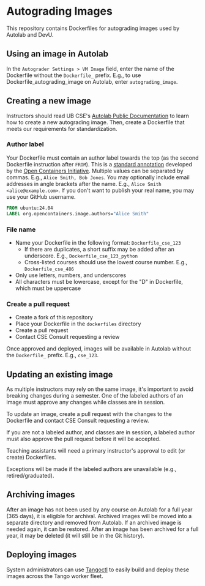 # Autograding Images

This repository contains Dockerfiles for autograding images used by Autolab and DevU.

## Using an image in Autolab

In the `Autograder Settings > VM Image` field, enter the name of the Dockerfile without the `Dockerfile_` prefix. E.g., to use Dockerfile_autograding_image on Autolab, enter `autograding_image`.

## Creating a new image

Instructors should read UB CSE's [Autolab Public Documentation](https://github.com/UB-CSE-IT/Autolab-Public-Documentation) to learn how to create a new autograding image. Then, create a Dockerfile that meets our requirements for standardization.

### Author label

Your Dockerfile must contain an author label towards the top (as the second Dockerfile instruction after `FROM`). This is a [standard annotation](https://github.com/opencontainers/image-spec/blob/main/annotations.md) developed by the [Open Containers Initiative](https://opencontainers.org/). Multiple values can be separated by commas. E.g., `Alice Smith, Bob Jones`. You may optionally include email addresses in angle brackets after the name. E.g., `Alice Smith <alice@example.com>`. If you don't want to publish your real name, you may use your GitHub username.

```Dockerfile
FROM ubuntu:24.04
LABEL org.opencontainers.image.authors="Alice Smith"
```

### File name

- Name your Dockerfile in the following format: `Dockerfile_cse_123`
  - If there are duplicates, a short suffix may be added after an underscore. E.g., `Dockerfile_cse_123_python`
  - Cross-listed courses should use the lowest course number. E.g., `Dockerfile_cse_486`
- Only use letters, numbers, and underscores
- All characters must be lowercase, except for the "D" in Dockerfile, which must be uppercase

### Create a pull request

- Create a fork of this repository
- Place your Dockerfile in the `dockerfiles` directory
- Create a pull request
- Contact CSE Consult requesting a review

Once approved and deployed, images will be available in Autolab without the `Dockerfile_` prefix. E.g., `cse_123`.

## Updating an existing image

As multiple instructors may rely on the same image, it's important to avoid breaking changes during a semester. One of the labeled authors of an image must approve any changes while classes are in session.

To update an image, create a pull request with the changes to the Dockerfile and contact CSE Consult requesting a review.

If you are not a labeled author, and classes are in session, a labeled author must also approve the pull request before it will be accepted.

Teaching assistants will need a primary instructor's approval to edit (or create) Dockerfiles.

Exceptions will be made if the labeled authors are unavailable (e.g., retired/graduated).

## Archiving images

After an image has not been used by any course on Autolab for a full year (365 days), it is eligible for archival. Archived images will be moved into a separate directory and removed from Autolab. If an archived image is needed again, it can be restored. After an image has been archived for a full year, it may be deleted (it will still be in the Git history).

## Deploying images

System administrators can use [Tangoctl](https://github.com/NicholasMy/tangoctl) to easily build and deploy these images across the Tango worker fleet.
